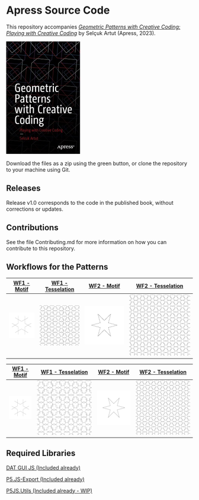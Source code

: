 # Apress Source Code

This repository accompanies [*Geometric Patterns with Creative Coding: Playing with Creative Coding*](https://www.link.springer.com/book/10.1007/9781484293881) by Selçuk Artut (Apress, 2023).

[comment]: #cover
![Cover image](9781484293881.JPG)

Download the files as a zip using the green button, or clone the repository to your machine using Git.

## Releases

Release v1.0 corresponds to the code in the published book, without corrections or updates.

## Contributions

See the file Contributing.md for more information on how you can contribute to this repository.

## Workflows for the Patterns

[WF1 - Motif](https://github.com/Apress/Geometric-Patterns-with-Creative-Coding/blob/main/codes/WF1/Motif%20code/sketch.js) | [WF1 - Tesselation](https://github.com/alptugan/Generative-Art-Praxis/tree/main/03_Hiroshi-Kawano) | [WF2 - Motif](https://github.com/alptugan/Generative-Art-Praxis/tree/main/04_Vera_Molnar-16_Carres_1986) | [WF2 - Tesselation](https://github.com/alptugan/Generative-Art-Praxis/tree/main/04_Vera_Molnar-16_Carres_1986)
------------- | ------------- | ------------- | -------------
<img src="codes/WF1/jpg/motif.jpg" width="100%"> | <img src="codes/WF1/jpg/tesselation.jpg" width="100%">  | ![](codes/WF4/WF4_motif.svg) | ![](codes/WF4/WF4_tesselation.svg)

[WF1 - Motif](https://github.com/Apress/Geometric-Patterns-with-Creative-Coding/blob/main/codes/WF1/Motif%20code/sketch.js) | [WF1 - Tesselation](https://github.com/alptugan/Generative-Art-Praxis/tree/main/03_Hiroshi-Kawano) | [WF2 - Motif](https://github.com/alptugan/Generative-Art-Praxis/tree/main/04_Vera_Molnar-16_Carres_1986) | [WF2 - Tesselation](https://github.com/alptugan/Generative-Art-Praxis/tree/main/04_Vera_Molnar-16_Carres_1986)
------------- | ------------- | ------------- | -------------
![](codes/WF1/jpg/motif.jpg) | ![](codes/WF1/WF1_tesselation.svg) | ![](codes/WF4/WF4_motif.svg) | ![](codes/WF4/WF4_tesselation.svg)

## Required Libraries
[DAT GUI JS (Included already)](https://github.com/dataarts/dat.gui)

[P5.JS-Export (Included already)](https://github.com/drskullster/p5.js-export)

[P5JS.Utils (Included already - WIP)](https://github.com/alptugan/p5.utils)